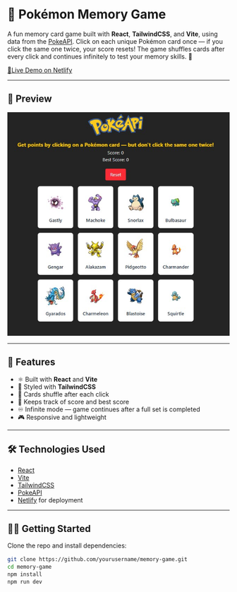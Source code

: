 # 🧠 Pokémon Memory Game

A fun memory card game built with **React**, **TailwindCSS**, and **Vite**, using data from the [PokeAPI](https://pokeapi.co/). Click on each unique Pokémon card once — if you click the same one twice, your score resets! The game shuffles cards after every click and continues infinitely to test your memory skills. 🔁

[🔗Live Demo on Netlify](https://your-netlify-link.netlify.app)

---

## 📸 Preview

![Game Preview](./src/assets/memory-game-screen.jpg)

---

## 🚀 Features

- ⚛️ Built with **React** and **Vite**
- 🎨 Styled with **TailwindCSS**
- 🔄 Cards shuffle after each click
- 🧠 Keeps track of score and best score
- ♾️ Infinite mode — game continues after a full set is completed
- 🎮 Responsive and lightweight

---

## 🛠️ Technologies Used

- [React](https://reactjs.org/)
- [Vite](https://vitejs.dev/)
- [TailwindCSS](https://tailwindcss.com/)
- [PokeAPI](https://pokeapi.co/)
- [Netlify](https://www.netlify.com/) for deployment

---

## 🧑‍💻 Getting Started

Clone the repo and install dependencies:

```bash
git clone https://github.com/yourusername/memory-game.git
cd memory-game
npm install
npm run dev
